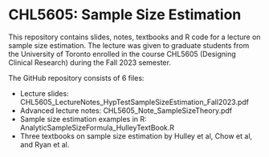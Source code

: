 # CHL5605: Sample Size Estimation

This repository contains slides, notes, textbooks and R code for a lecture on sample size estimation. The lecture was given to graduate students from the University of Toronto enrolled in the course CHL5605 (Designing Clinical Research) during the Fall 2023 semester.

The GitHub repository consists of 6 files:
- Lecture slides: CHL5605_LectureNotes_HypTestSampleSizeEstimation_Fall2023.pdf 
- Advanced lecture notes: CHL5605_Note_SampleSizeTheory.pdf
- Sample size estimation examples in R: AnalyticSampleSizeFormula_HulleyTextBook.R
- Three textbooks on sample size estimation by Hulley et al, Chow et al, and Ryan et al.
